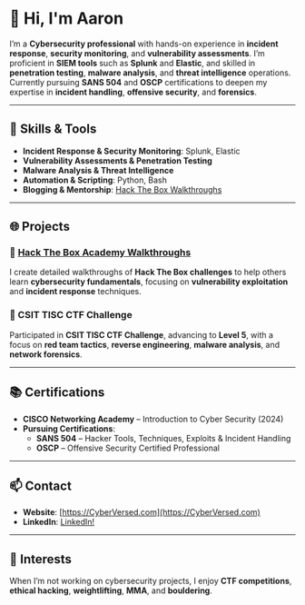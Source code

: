 # 👋 Hi, I'm Aaron

I’m a **Cybersecurity professional** with hands-on experience in **incident response**, **security monitoring**, and **vulnerability assessments**. I’m proficient in **SIEM tools** such as **Splunk** and **Elastic**, and skilled in **penetration testing**, **malware analysis**, and **threat intelligence** operations. Currently pursuing **SANS 504** and **OSCP** certifications to deepen my expertise in **incident handling**, **offensive security**, and **forensics**.

---

## 🔧 Skills & Tools  
- **Incident Response & Security Monitoring**: Splunk, Elastic  
- **Vulnerability Assessments & Penetration Testing**  
- **Malware Analysis & Threat Intelligence**  
- **Automation & Scripting**: Python, Bash  
- **Blogging & Mentorship**: [Hack The Box Walkthroughs](https://CyberVersed.com)  

---

## 🌐 Projects  
### 🔐 [Hack The Box Academy Walkthroughs](https://CyberVersed.com)  
I create detailed walkthroughs of **Hack The Box challenges** to help others learn **cybersecurity fundamentals**, focusing on **vulnerability exploitation** and **incident response** techniques.

### 🎯 CSIT TISC CTF Challenge  
Participated in **CSIT TISC CTF Challenge**, advancing to **Level 5**, with a focus on **red team tactics**, **reverse engineering**, **malware analysis**, and **network forensics**.

---

## 📚 Certifications  
- **CISCO Networking Academy** – Introduction to Cyber Security (2024)  
- **Pursuing Certifications**:  
  - **SANS 504** – Hacker Tools, Techniques, Exploits & Incident Handling  
  - **OSCP** – Offensive Security Certified Professional  

---

## 📫 Contact  
- **Website**: [https://CyberVersed.com](https://CyberVersed.com)
- **LinkedIn**: [LinkedIn!](www.linkedin.com/in/neil-aaron-s-570411246)

---

## 🎯 Interests  
When I’m not working on cybersecurity projects, I enjoy **CTF competitions**, **ethical hacking**, **weightlifting**, **MMA**, and **bouldering**.
